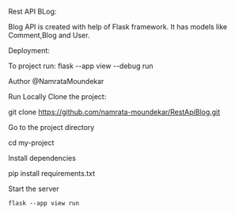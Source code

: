 Rest API BLog:

Blog API is created with help of Flask framework.
It has models like Comment,Blog and User.

Deployment:

To project run:
		flask --app view --debug run
  
Author
@NamrataMoundekar

Run Locally
Clone the project:

  git clone https://github.com/namrata-moundekar/RestApiBlog.git
	
Go to the project directory

  cd my-project
	
Install dependencies

  pip install requirements.txt
	
Start the server

    flask --app view run
 
